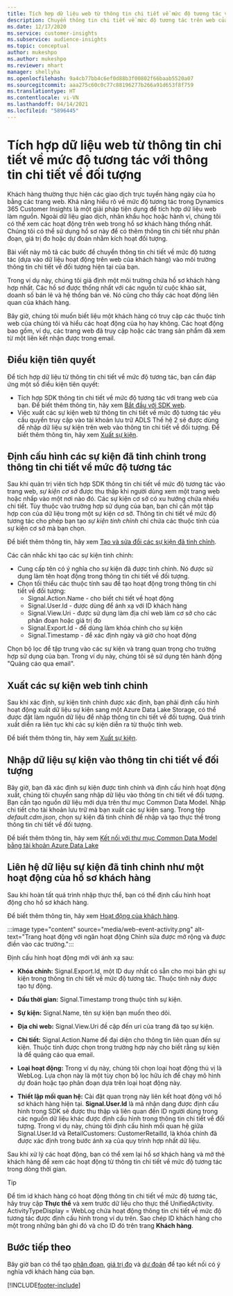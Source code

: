 ```yaml
---
title: Tích hợp dữ liệu web từ thông tin chi tiết về mức độ tương tác với thông tin chi tiết về đối tượng
description: Chuyển thông tin chi tiết về mức độ tương tác trên web của khách hàng thành thông tin chi tiết về đối tượng.
ms.date: 12/17/2020
ms.service: customer-insights
ms.subservice: audience-insights
ms.topic: conceptual
author: mukeshpo
ms.author: mukeshpo
ms.reviewer: mhart
manager: shellyha
ms.openlocfilehash: 9a4cb77bb4c6ef0d88b3f00802f66baab5520a07
ms.sourcegitcommit: aaa275c60c0c77c88196277b266a91d653f8f759
ms.translationtype: HT
ms.contentlocale: vi-VN
ms.lasthandoff: 04/14/2021
ms.locfileid: "5896445"
---
```

# <a name="integrate-web-data-from-engagement-insights-with-audience-insights"></a>Tích hợp dữ liệu web từ thông tin chi tiết về mức độ tương tác với thông tin chi tiết về đối tượng

Khách hàng thường thực hiện các giao dịch trực tuyến hàng ngày của họ bằng các trang web. Khả năng hiểu rõ về mức độ tương tác trong Dynamics 365 Customer Insights là một giải pháp tiện dụng để tích hợp dữ liệu web làm nguồn. Ngoài dữ liệu giao dịch, nhân khẩu học hoặc hành vi, chúng tôi có thể xem các hoạt động trên web trong hồ sơ khách hàng thống nhất. Chúng tôi có thể sử dụng hồ sơ này để có thêm thông tin chi tiết như phân đoạn, giá trị đo hoặc dự đoán nhằm kích hoạt đối tượng.

Bài viết này mô tả các bước để chuyển thông tin chi tiết về mức độ tương tác (dựa vào dữ liệu hoạt động trên web của khách hàng) vào môi trường thông tin chi tiết về đối tượng hiện tại của bạn.

Trong ví dụ này, chúng tôi giả định một môi trường chứa hồ sơ khách hàng hợp nhất. Các hồ sơ được thống nhất với các nguồn từ cuộc khảo sát, doanh số bán lẻ và hệ thống bán vé. Nó cũng cho thấy các hoạt động liên quan của khách hàng. 

Bây giờ, chúng tôi muốn biết liệu một khách hàng có truy cập các thuộc tính web của chúng tôi và hiểu các hoạt động của họ hay không. Các hoạt động bao gồm, ví dụ, các trang web đã truy cập hoặc các trang sản phẩm đã xem từ một liên kết nhận được trong email.

## <a name="prerequisites"></a>Điều kiện tiên quyết

Để tích hợp dữ liệu từ thông tin chi tiết về mức độ tương tác, bạn cần đáp ứng một số điều kiện tiên quyết: 

- Tích hợp SDK thông tin chi tiết về mức độ tương tác với trang web của bạn. Để biết thêm thông tin, hãy xem [Bắt đầu với SDK web](../engagement-insights/instrument-website.md).
- Việc xuất các sự kiện web từ thông tin chi tiết về mức độ tương tác yêu cầu quyền truy cập vào tài khoản lưu trữ ADLS Thế hệ 2 sẽ được dùng để nhập dữ liệu sự kiện trên web vào thông tin chi tiết về đối tượng. Để biết thêm thông tin, hãy xem [Xuất sự kiện](../engagement-insights/export-events.md).

## <a name="configure-refined-events-in-engagement-insights"></a>Định cấu hình các sự kiện đã tinh chỉnh trong thông tin chi tiết về mức độ tương tác

Sau khi quản trị viên tích hợp SDK thông tin chi tiết về mức độ tương tác vào trang web, *sự kiện cơ sở* được thu thập khi người dùng xem một trang web hoặc nhấp vào một nơi nào đó. Các sự kiện cơ sở có xu hướng chứa nhiều chi tiết. Tùy thuộc vào trường hợp sử dụng của bạn, bạn chỉ cần một tập hợp con của dữ liệu trong một sự kiện cơ sở. Thông tin chi tiết về mức độ tương tác cho phép bạn tạo *sự kiện tinh chỉnh* chỉ chứa các thuộc tính của sự kiện cơ sở mà bạn chọn.     

Để biết thêm thông tin, hãy xem [Tạo và sửa đổi các sự kiện đã tinh chỉnh](../engagement-insights/refined-events.md).

Các cân nhắc khi tạo các sự kiện tinh chỉnh: 

- Cung cấp tên có ý nghĩa cho sự kiện đã được tinh chỉnh. Nó được sử dụng làm tên hoạt động trong thông tin chi tiết về đối tượng.
- Chọn tối thiểu các thuộc tính sau để tạo hoạt động trong thông tin chi tiết về đối tượng: 
    - Signal.Action.Name - cho biết chi tiết về hoạt động
    - Signal.User.Id - được dùng để ánh xạ với ID khách hàng
    - Signal.View.Uri - được sử dụng làm địa chỉ web làm cơ sở cho các phân đoạn hoặc giá trị đo
    - Signal.Export.Id - để dùng làm khóa chính cho sự kiện
    - Signal.Timestamp - để xác định ngày và giờ cho hoạt động

Chọn bộ lọc để tập trung vào các sự kiện và trang quan trọng cho trường hợp sử dụng của bạn. Trong ví dụ này, chúng tôi sẽ sử dụng tên hành động "Quảng cáo qua email".

## <a name="export-the-refined-web-events"></a>Xuất các sự kiện web tinh chỉnh 

Sau khi xác định, sự kiện tinh chỉnh được xác định, bạn phải định cấu hình hoạt động xuất dữ liệu sự kiện sang một Azure Data Lake Storage, có thể được đặt làm nguồn dữ liệu để nhập thông tin chi tiết về đối tượng. Quá trình xuất diễn ra liên tục khi các sự kiện diễn ra từ thuộc tính web.

Để biết thêm thông tin, hãy xem [Xuất sự kiện](../engagement-insights/export-events.md).

## <a name="ingest-event-data-to-audience-insights"></a>Nhập dữ liệu sự kiện vào thông tin chi tiết về đối tượng

Bây giờ, bạn đã xác định sự kiện được tinh chỉnh và định cấu hình hoạt động xuất, chúng tôi chuyển sang nhập dữ liệu vào thông tin chi tiết về đối tượng. Bạn cần tạo nguồn dữ liệu mới dựa trên thư mục Common Data Model. Nhập chi tiết cho tài khoản lưu trữ mà bạn xuất các sự kiện sang. Trong tệp *default.cdm.json*, chọn sự kiện đã tinh chỉnh để nhập và tạo thực thể trong thông tin chi tiết về đối tượng.

Để biết thêm thông tin, hãy xem [Kết nối với thư mục Common Data Model bằng tài khoản Azure Data Lake](connect-common-data-model.md)


## <a name="relate-refined-event-data-as-an-activity-of-a-customer-profile"></a>Liên hệ dữ liệu sự kiện đã tinh chỉnh như một hoạt động của hồ sơ khách hàng

Sau khi hoàn tất quá trình nhập thực thể, bạn có thể định cấu hình hoạt động cho hồ sơ khách hàng.

Để biết thêm thông tin, hãy xem [Hoạt động của khách hàng](activities.md).

:::image type="content" source="media/web-event-activity.png" alt-text="Trang hoạt động với ngăn hoạt động Chỉnh sửa được mở rộng và được điền vào các trường.":::

Định cấu hình hoạt động mới với ánh xạ sau: 

- **Khóa chính:** Signal.Export.Id, một ID duy nhất có sẵn cho mọi bản ghi sự kiện trong thông tin chi tiết về mức độ tương tác. Thuộc tính này được tạo tự động.

- **Dấu thời gian:** Signal.Timestamp trong thuộc tính sự kiện.

- **Sự kiện:** Signal.Name, tên sự kiện bạn muốn theo dõi.

- **Địa chỉ web:** Signal.View.Uri đề cập đến uri của trang đã tạo sự kiện.

- **Chi tiết:** Signal.Action.Name để đại diện cho thông tin liên quan đến sự kiện. Thuộc tính được chọn trong trường hợp này cho biết rằng sự kiện là để quảng cáo qua email.

- **Loại hoạt động:** Trong ví dụ này, chúng tôi chọn loại hoạt động thú vị là WebLog. Lựa chọn này là một tùy chọn bộ lọc hữu ích để chạy mô hình dự đoán hoặc tạo phân đoạn dựa trên loại hoạt động này.

- **Thiết lập mối quan hệ:** Cài đặt quan trọng này liên kết hoạt động với hồ sơ khách hàng hiện tại. **Signal.User.Id** là mã nhận dạng được định cấu hình trong SDK sẽ được thu thập và liên quan đến ID người dùng trong các nguồn dữ liệu khác được định cấu hình trong thông tin chi tiết về đối tượng. Trong ví dụ này, chúng tôi định cấu hình mối quan hệ giữa Signal.User.Id và RetailCustomers: CustomerRetailId, là khóa chính đã được xác định trong bước ánh xạ của quy trình hợp nhất dữ liệu.


Sau khi xử lý các hoạt động, bạn có thể xem lại hồ sơ khách hàng và mở thẻ khách hàng để xem các hoạt động từ thông tin chi tiết về mức độ tương tác trong dòng thời gian. 

> [!TIP]
> Để tìm id khách hàng có hoạt động thông tin chi tiết về mức độ tương tác, hãy truy cập **Thực thể** và xem trước dữ liệu cho thực thể UnifiedActivity. ActivityTypeDisplay = WebLog chứa hoạt động thông tin chi tiết về mức độ tương tác được định cấu hình trong ví dụ trên. Sao chép ID khách hàng cho một trong những bản ghi đó và cho ID đó trên trang **Khách hàng**.

## <a name="next-steps"></a>Bước tiếp theo

Bây giờ bạn có thể tạo [phân đoạn](segments.md), [giá trị đo](measures.md) và [dự đoán](predictions.md) để tạo kết nối có ý nghĩa với khách hàng của bạn.


[!INCLUDE[footer-include](../includes/footer-banner.md)]